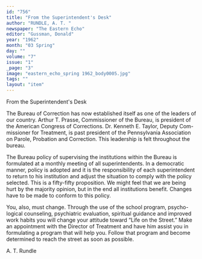 ```yaml
---
id: "756"
title: "From the Superintendent's Desk"
author: "RUNDLE, A. T. "
newspaper: "The Eastern Echo"
editor: "Gussman, Donald"
year: "1962"
month: "03 Spring"
day: ""
volume: "7"
issue: "1"
_page: "3"
image: "eastern_echo_spring 1962_body0005.jpg"
tags: ""
layout: "item"
---
```

From 
the 
Superintendent's 
Desk

The Bureau of Correction has now established itself as one of the leaders
of our country. Arthur T. Prasse, Commissioner of the Bureau, is president of
the American Congress of Corrections. Dr. Kenneth E. Taylor, Deputy Com-
missioner for Treatment, is past president of the Pennsylvania Association on
Parole, Probation and Correction. This leadership is felt throughout the
bureau.

The Bureau policy of supervising the institutions within the Bureau is
formulated at a monthly meeting of all superintendents. In a democratic
manner, policy is adopted and it is the responsibility of each superintendent to
return to his institution and adjust the situation to comply with the policy
selected. This is a fifty-fifty proposition. We might feel that we are being
hurt by the majority opinion, but in the end all institutions benefit. Changes
have to be made to conform to this policy.

You, also, must change. Through the use of the school program, psycho-
logical counseling, psychiatric evaluation, spiritual guidance and improved
work habits you will change your attitude toward “Life on the Street.” Make
an appointment with the Director of Treatment and have him assist you in
formulating a program that will help you. Follow that program and become
determined to reach the street as soon as possible.

A. T. Rundle
